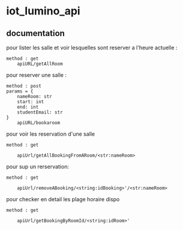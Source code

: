 # iot_lumino_api

## documentation
pour lister les salle et voir lesquelles sont reserver a l'heure actuelle :

    method : get
	    apiURL/getAllRoom

pour reserver une salle :

    method : post
    params = {
        nameRoom: str
        start: int
        end: int
        studentEmail: str
    }
	    apiURL/bookaroom

pour voir les reservation d'une salle

    method : get
        
        apiUrl/getAllBookingFromARoom/<str:nameRoom>
pour sup un rerservation: 

    method : get
        
        apiUrl/removeABooking/<string:idBooking>'/<str:nameRoom>


pour checker en detail les plage horaire dispo 

    method : get
        
        apiUrl/getBookingByRoomId/<string:idRoom>'
